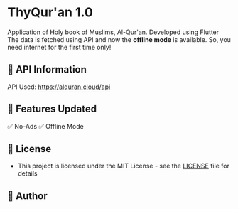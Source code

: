 # ThyQur'an 1.0

Application of Holy book of Muslims, Al-Qur'an. Developed using Flutter
The data is fetched using API and now the **offline mode** is available. So, you need internet for the first time only!
 
## 🔗 API Information

API Used: https://alquran.cloud/api

## 🎯 Features Updated

✅ No-Ads
✅ Offline Mode


## 🔑 License
- This project is licensed under the MIT License - see the [LICENSE](LICENSE.md) file for details

## 🧑 Author

 
